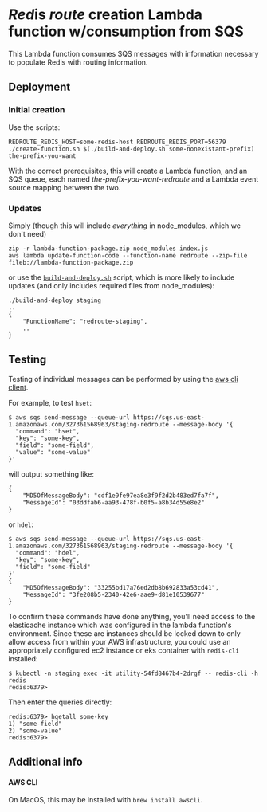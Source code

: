 # *Red*is *route* creation Lambda function w/consumption from SQS
This Lambda function consumes SQS messages with information necessary to populate Redis with routing information.

## Deployment

### Initial creation

Use the scripts:

    REDROUTE_REDIS_HOST=some-redis-host REDROUTE_REDIS_PORT=56379 ./create-function.sh $(./build-and-deploy.sh some-nonexistant-prefix) the-prefix-you-want

With the correct prerequisites, this will create a Lambda function, and an SQS queue, each named *the-prefix-you-want-redroute* and a Lambda event source mapping between the two.

### Updates

Simply (though this will include *everything* in node_modules, which we don't need)

    zip -r lambda-function-package.zip node_modules index.js
    aws lambda update-function-code --function-name redroute --zip-file fileb://lambda-function-package.zip

or use the [`build-and-deploy.sh`](./build-and-deploy.sh) script, which is more likely to include updates (and only includes required files from node_modules):

    ./build-and-deploy staging
    ..
    {
        "FunctionName": "redroute-staging",
        ..
    }



## Testing

Testing of individual messages can be performed by using the [aws cli client](#AWS%20CLI).

For example, to test `hset`:

    $ aws sqs send-message --queue-url https://sqs.us-east-1.amazonaws.com/327361568963/staging-redroute --message-body '{
      "command": "hset",
      "key": "some-key",
      "field": "some-field",
      "value": "some-value"
    }'

will output something like:

    {
        "MD5OfMessageBody": "cdf1e9fe97ea8e3f9f2d2b483ed7fa7f",
        "MessageId": "03ddfab6-aa93-478f-b0f5-a8b34d55e8e2"
    }

or `hdel`:

    $ aws sqs send-message --queue-url https://sqs.us-east-1.amazonaws.com/327361568963/staging-redroute --message-body '{
      "command": "hdel",
      "key": "some-key",
      "field": "some-field"
    }'
    {
        "MD5OfMessageBody": "33255bd17a76ed2db8b692833a53cd41",
        "MessageId": "3fe208b5-2340-42e6-aae9-d81e10539677"
    }


To confirm these commands have done anything, you'll need access to the elasticache instance which was configured in the lambda function's environment. Since these are instances should be  locked down to only allow access from within your AWS infrastructure, you could use an appropriately configured ec2 instance or eks container with `redis-cli` installed:

    $ kubectl -n staging exec -it utility-54fd8467b4-2drgf -- redis-cli -h redis
    redis:6379>

Then enter the queries directly:

    redis:6379> hgetall some-key
    1) "some-field"
    2) "some-value"
    redis:6379>


## Additional info

#### AWS CLI

On MacOS, this may be installed with `brew install awscli`.

